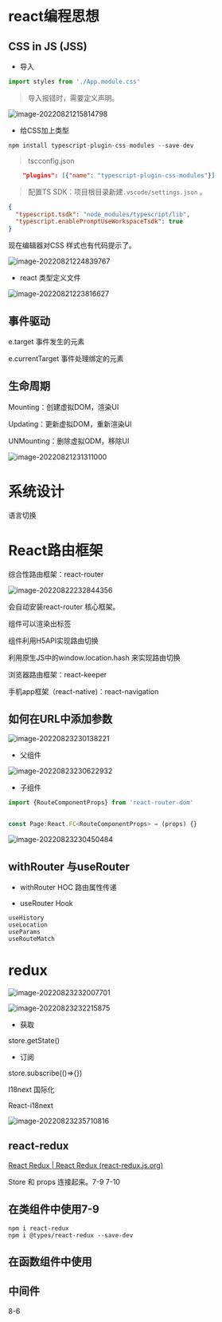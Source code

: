 # react编程思想

## CSS in JS (JSS)

- 导入

```jsx
import styles from './App.module.css'
```

> 导入报错时，需要定义声明。

![image-20220821215814798](../../web-basic/.gitbook/assets/image-20220821215814798.png)



- 给CSS加上类型

```js
npm install typescript-plugin-css-modules --save-dev
```



> tscconfig.json

```json
    "plugins": [{"name": "typescript-plugin-css-modules"}]
```



> 配置TS SDK：项目根目录新建`.vscode/settings.json` 。

```json
{
  "typescript.tsdk": "node_modules/typescript/lib",
  "typescript.enablePromptUseWorkspaceTsdk": true
}
```



 现在编辑器对CSS 样式也有代码提示了。

![image-20220821224839767](../../web-basic/.gitbook/assets/image-20220821224839767.png)



- react 类型定义文件

![image-20220821223816627](../../web-basic/.gitbook/assets/image-20220821223816627.png)



## 事件驱动

e.target 事件发生的元素

e.currentTarget 事件处理绑定的元素

 

## 生命周期

Mounting：创建虚拟DOM，渲染UI

Updating：更新虚拟DOM，重新渲染UI

UNMounting：删除虚拟ODM，移除UI

![image-20220821231311000](../../web-basic/.gitbook/assets/image-20220821231311000.png)



# 系统设计

语言切换

# React路由框架

综合性路由框架：react-router

![image-20220822232844356](../../web-basic/.gitbook/assets/image-20220822232844356.png)

 

会自动安装react-router 核心框架。

<Link> 组件可以渲染出<a/>标签

<BrowserRouter/>组件利用H5API实现路由切换

<HashRouter/> 利用原生JS中的window.location.hash 来实现路由切换





浏览器路由框架：react-keeper

手机app框架（react-native)：react-navigation



## 如何在URL中添加参数

![image-20220823230138221](../../web-basic/.gitbook/assets/image-20220823230138221.png)



- 父组件

![image-20220823230622932](../../web-basic/.gitbook/assets/image-20220823230622932.png)



- 子组件

```ts
import {RouteComponentProps} from 'react-router-dom'


const Page:React.FC<RouteComponentProps> = (props) {}
```

![image-20220823230450484](../../web-basic/.gitbook/assets/image-20220823230450484.png)



## withRouter 与useRouter

- withRouter HOC 路由属性传递



- useRouter Hook

```shell
useHistory
useLocation
useParams
useRouteMatch
```



# redux

![image-20220823232007701](../../web-basic/.gitbook/assets/image-20220823232007701.png)



![image-20220823232215875](../../web-basic/.gitbook/assets/image-20220823232215875.png)



- 获取

store.getState()

- 订阅

store.subscribe(()=>{})





I18next 国际化

React-i18next 

![image-20220823235710816](../../web-basic/.gitbook/assets/image-20220823235710816.png)



## react-redux

[React Redux | React Redux (react-redux.js.org)](https://react-redux.js.org/)



Store 和 props 连接起来。7-9 7-10 

## 在类组件中使用7-9

```shell
npm i react-redux
npm i @types/react-redux --save-dev
```



##  在函数组件中使用







## 中间件

8-6 



